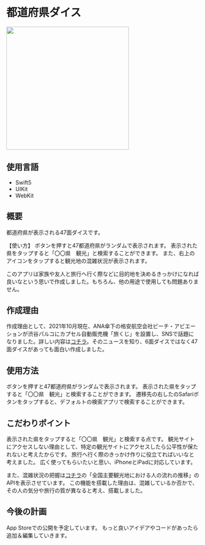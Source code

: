 # 都道府県ダイス
<img src = "https://user-images.githubusercontent.com/70003919/148318998-5060aea9-a52e-407a-8b56-007227183122.gif" width = 320px>


## 使用言語
- Swift5
 - UIKit
 - WebKit

## 概要
都道府県が表示される47面ダイスです。

【使い方】
ボタンを押すと47都道府県がランダムで表示されます。 表示された県をタップすると「〇〇県　観光」と検索することができます。 
また、右上のアイコンをタップすると観光地の混雑状況が表示されます。

このアプリは家族や友人と旅行へ行く際などに目的地を決めるきっかけになれば良いなという思いで作成しました。もちろん、他の用途で使用しても問題ありません。

## 作成理由
作成理由として、2021年10月現在、ANA傘下の格安航空会社ピーチ・アビエーションが渋谷パルコにカプセル自動販売機「旅くじ」を設置し、SNSで話題になりました。詳しい内容は[コチラ](https://news.yahoo.co.jp/articles/21713b82311e0b50e8f286f6280f8cc2520f2406)。そのニュースを知り、6面ダイスではなく47面ダイスがあっても面白い作成しました。

## 使用方法
ボタンを押すと47都道府県がランダムで表示されます。
表示された県をタップすると「〇〇県　観光」と検索することができます。
遷移先の右したのSafariボタンをタップすると、デフォルトの検索アプリで検索することができます。

## こだわりポイント
表示された県をタップすると「〇〇県　観光」と検索する点です。
観光サイトにアクセスしない理由として、特定の観光サイトにアクセスしたら公平性が保たれないと考えたからです。
旅行へ行く際のきっかけ作りに役立てればいいなと考えました。
広く使ってもらいたいと思い、iPhoneとiPadに対応しています。

また、混雑状況の把握は[コチラ](https://corona.go.jp/dashboard/)の「全国主要観光地における人の流れの推移」のAPIを表示させています。
この機能を搭載した理由は、混雑しているか否かで、その人の気分や旅行の質が異なると考え、搭載しました。

## 今後の計画
App Storeでの公開を予定しています。
もっと良いアイデアやコードがあったら追加＆編集していきます。
